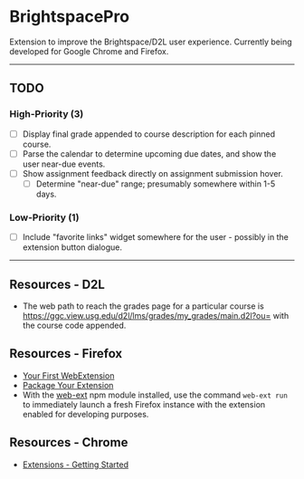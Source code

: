 # BrightspacePro

Extension to improve the Brightspace/D2L user experience. Currently being developed for Google Chrome and Firefox.

---

## TODO

### High-Priority (3)

- [ ] Display final grade appended to course description for each pinned course.
- [ ] Parse the calendar to determine upcoming due dates, and show the user near-due events.
- [ ] Show assignment feedback directly on assignment submission hover.
  - [ ] Determine "near-due" range; presumably somewhere within 1-5 days.

### Low-Priority (1)

- [ ] Include "favorite links" widget somewhere for the user - possibly in the extension button dialogue.

---

## Resources - D2L

- The web path to reach the grades page for a particular course is <https://ggc.view.usg.edu/d2l/lms/grades/my_grades/main.d2l?ou=> with the course code appended.

## Resources - Firefox

- [Your First WebExtension](https://developer.mozilla.org/en-US/docs/Mozilla/Add-ons/WebExtensions/Your_first_WebExtension)
- [Package Your Extension](https://developer.mozilla.org/en-US/docs/Mozilla/Add-ons/WebExtensions/Package_your_extension_)
- With the [web-ext](https://www.npmjs.com/package/web-ext) npm module installed, use the command `web-ext run` to immediately launch a fresh Firefox instance with the extension enabled for developing purposes.

## Resources - Chrome

- [Extensions - Getting Started](https://developer.chrome.com/extensions/getstarted)
